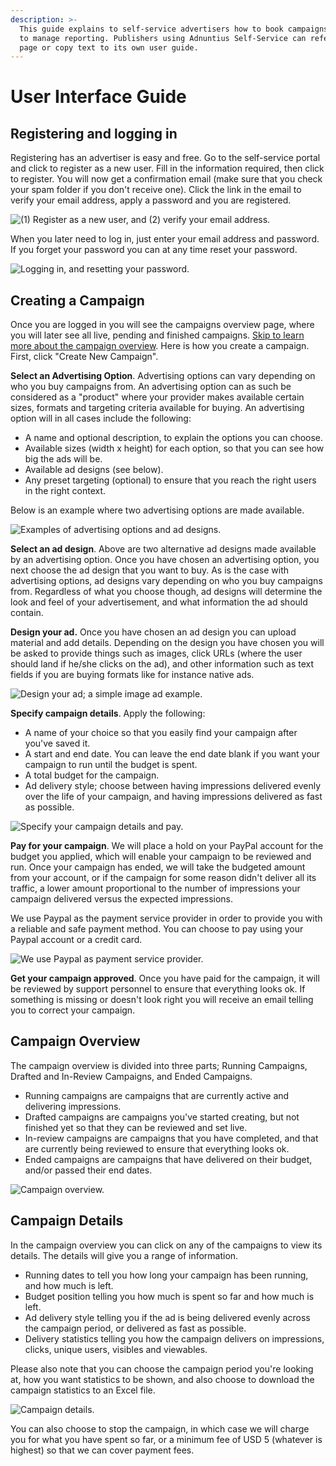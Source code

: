 ```yaml
---
description: >-
  This guide explains to self-service advertisers how to book campaigns, and how
  to manage reporting. Publishers using Adnuntius Self-Service can refer to this
  page or copy text to its own user guide.
---
```


# User Interface Guide

## Registering and logging in

Registering has an advertiser is easy and free. Go to the self-service portal and click to register as a new user. Fill in the information required, then click to register. You will now get a confirmation email \(make sure that you check your spam folder if you don't receive one\). Click the link in the email to verify your email address, apply a password and you are registered. 

![\(1\) Register as a new user, and \(2\) verify your email address.](../../.gitbook/assets/ss-registration-process.png)

When you later need to log in, just enter your email address and password. If you forget your password you can at any time reset your password.

![Logging in, and resetting your password.](../../.gitbook/assets/ss-login%20%281%29.png)

## Creating a Campaign

Once you are logged in you will see the campaigns overview page, where you will later see all live, pending and finished campaigns. [Skip to learn more about the campaign overview](https://docs.adnuntius.com/onboarding-guides/adnuntius-self-service/user-interface-guide#campaign-overview). Here is how you create a campaign. First, click "Create New Campaign".

**Select an Advertising Option**. Advertising options can vary depending on who you buy campaigns from. An advertising option can as such be considered as a "product" where your provider makes available certain sizes, formats and targeting criteria available for buying. An advertising option will in all cases include the following: 

* A name and optional description, to explain the options you can choose. 
* Available sizes \(width x height\) for each option, so that you can see how big the ads will be. 
* Available ad designs \(see below\). 
* Any preset targeting \(optional\) to ensure that you reach the right users in the right context.

Below is an example where two advertising options are made available.

![Examples of advertising options and ad designs.](../../.gitbook/assets/ss-ad-options-and-designs.png)

**Select an ad design**. Above are two alternative ad designs made available by an advertising option. Once you have chosen an advertising option, you next choose the ad design that you want to buy. As is the case with advertising options, ad designs vary depending on who you buy campaigns from. Regardless of what you choose though, ad designs will determine the look and feel of your advertisement, and what information the ad should contain. 

**Design your ad.** Once you have chosen an ad design you can upload material and add details. Depending on the design you have chosen you will be asked to provide things such as images, click URLs \(where the user should land if he/she clicks on the ad\), and other information such as text fields if you are buying formats like for instance native ads. 

![Design your ad; a simple image ad example.](../../.gitbook/assets/design-your-ad.png)

**Specify campaign details**. Apply the following: 

* A name of your choice so that you easily find your campaign after you've saved it. 
* A start and end date. You can leave the end date blank if you want your campaign to run until the budget is spent. 
* A total budget for the campaign.
* Ad delivery style; choose between having impressions delivered evenly over the life of your campaign, and having impressions delivered as fast as possible. 

![Specify your campaign details and pay.](../../.gitbook/assets/specify-campaign-details.png)

**Pay for your campaign**. We will place a hold on your PayPal account for the budget you applied, which will enable your campaign to be reviewed and run. Once your campaign has ended, we will take the budgeted amount from your account, or if the campaign for some reason didn't deliver all its traffic, a lower amount proportional to the number of impressions your campaign delivered versus the expected impressions.

We use Paypal as the payment service provider in order to provide you with a reliable and safe payment method. You can choose to pay using your Paypal account or a credit card. 

![We use Paypal as payment service provider.](../../.gitbook/assets/paypal.png)

**Get your campaign approved**. Once you have paid for the campaign, it will be reviewed by support personnel to ensure that everything looks ok. If something is missing or doesn't look right you will receive an email telling you to correct your campaign.

## Campaign Overview

The campaign overview is divided into three parts; Running Campaigns, Drafted and In-Review Campaigns, and Ended Campaigns.

* Running campaigns are campaigns that are currently active and delivering impressions. 
* Drafted campaigns are campaigns you've started creating, but not finished yet so that they can be reviewed and set live. 
* In-review campaigns are campaigns that you have completed, and that are currently being reviewed to ensure that everything looks ok. 
* Ended campaigns are campaigns that have delivered on their budget, and/or passed their end dates. 

![Campaign overview.](../../.gitbook/assets/campaign-overview.png)

## Campaign Details

In the campaign overview you can click on any of the campaigns to view its details. The details will give you a range of information.

* Running dates to tell you how long your campaign has been running, and how much is left. 
* Budget position telling you how much is spent so far and how much is left. 
* Ad delivery style telling you if the ad is being delivered evenly across the campaign period, or delivered as fast as possible. 
* Delivery statistics telling you how the campaign delivers on impressions, clicks, unique users, visibles and viewables. 

Please also note that you can choose the campaign period you're looking at, how you want statistics to be shown, and also choose to download the campaign statistics to an Excel file.

![Campaign details.](../../.gitbook/assets/campaign-details.png)

You can also choose to stop the campaign, in which case we will charge you for what you have spent so far, or a minimum fee of USD 5 \(whatever is highest\) so that we can cover payment fees. 

